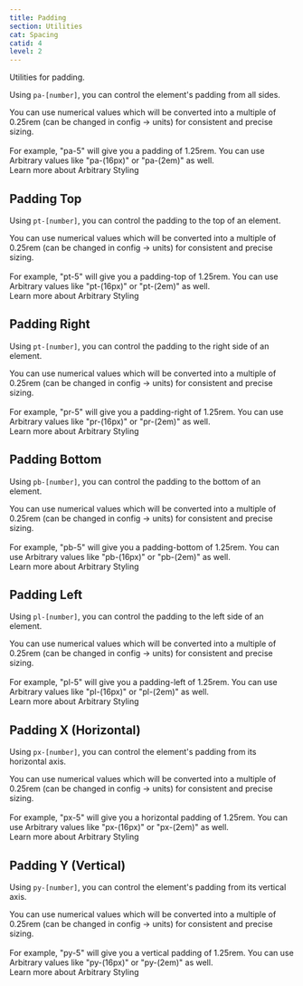 ```yaml
---
title: Padding
section: Utilities
cat: Spacing
catid: 4
level: 2
---
```


Utilities for padding.

Using `pa-[number]`, you can control the element's padding from all sides.

<utldemo utl="pa" :items="['2','4','8','16']" active="2" _="(.demo) h-50">
    <div class="target-demo bg-c-primary[30] rounded-md">
        <div class="w-20 h-5 bg-c-primary rounded-md"></div>
    </div>    
</utldemo>

<alert-box type="info">
  <span>
    You can use numerical values which will be converted into a multiple of 0.25rem (can be changed in config → units) for consistent and precise sizing. <br> <br> For example, <span class="text-c-blue font-code">"pa-5"</span> will give you a padding of 1.25rem.
  </span>
</alert-box>

<s-box color="green:-2">
  <span>
    You can use Arbitrary values like <span class="hl">"pa-(16px)"</span> or <span class="hl">"pa-(2em)"</span> as well. <br>
    <span class="text-sm text-w-400">Learn more about <nuxt-link to="/docs/guide/arbitrary-styling">Arbitrary Styling</nuxt-link></span>
  </span>
</s-box>

## Padding Top

Using `pt-[number]`, you can control the padding to the top of an element.

<utldemo utl="pt" :items="['2','4','8','16']" active="2" _="(.demo) h-40">
    <div class="target-demo bg-c-primary[30] rounded-md">
        <div class="w-20 h-5 bg-c-primary rounded-md"></div>
    </div>    
</utldemo>

<alert-box type="info">
  <span>
    You can use numerical values which will be converted into a multiple of 0.25rem (can be changed in config → units) for consistent and precise sizing. <br> <br> For example, <span class="text-c-blue font-code">"pt-5"</span> will give you a padding-top of 1.25rem.
  </span>
</alert-box>

<s-box color="green:-2">
  <span>
    You can use Arbitrary values like <span class="hl">"pt-(16px)"</span> or <span class="hl">"pt-(2em)"</span> as well. <br>
    <span class="text-sm text-w-400">Learn more about <nuxt-link to="/docs/guide/arbitrary-styling">Arbitrary Styling</nuxt-link></span>
  </span>
</s-box>

## Padding Right

Using `pt-[number]`, you can control the padding to the right side of an element.

<utldemo utl="pr" :items="['2','4','8','16']" active="2" _="(.demo) h-40">
    <div class="target-demo bg-c-primary[30] rounded-md">
        <div class="w-20 h-5 bg-c-primary rounded-md"></div>
    </div>    
</utldemo>

<alert-box type="info">
  <span>
    You can use numerical values which will be converted into a multiple of 0.25rem (can be changed in config → units) for consistent and precise sizing. <br> <br> For example, <span class="text-c-blue font-code">"pr-5"</span> will give you a padding-right of 1.25rem.
  </span>
</alert-box>

<s-box color="green:-2">
  <span>
    You can use Arbitrary values like <span class="hl">"pr-(16px)"</span> or <span class="hl">"pr-(2em)"</span> as well. <br>
    <span class="text-sm text-w-400">Learn more about <nuxt-link to="/docs/guide/arbitrary-styling">Arbitrary Styling</nuxt-link></span>
  </span>
</s-box>

## Padding Bottom

Using `pb-[number]`, you can control the padding to the bottom of an element.

<utldemo utl="pb" :items="['2','4','8','16']" active="2" _="(.demo) h-40">
    <div class="target-demo bg-c-primary[30] rounded-md">
        <div class="w-20 h-5 bg-c-primary rounded-md"></div>
    </div>    
</utldemo>

<alert-box type="info">
  <span>
    You can use numerical values which will be converted into a multiple of 0.25rem (can be changed in config → units) for consistent and precise sizing. <br> <br> For example, <span class="text-c-blue font-code">"pb-5"</span> will give you a padding-bottom of 1.25rem.
  </span>
</alert-box>

<s-box color="green:-2">
  <span>
    You can use Arbitrary values like <span class="hl">"pb-(16px)"</span> or <span class="hl">"pb-(2em)"</span> as well. <br>
    <span class="text-sm text-w-400">Learn more about <nuxt-link to="/docs/guide/arbitrary-styling">Arbitrary Styling</nuxt-link></span>
  </span>
</s-box>

## Padding Left

Using `pl-[number]`, you can control the padding to the left side of an element.

<utldemo utl="pl" :items="['2','4','8','16']" active="2" _="(.demo) h-40">
    <div class="target-demo bg-c-primary[30] rounded-md">
        <div class="w-20 h-5 bg-c-primary rounded-md"></div>
    </div>    
</utldemo>

<alert-box type="info">
  <span>
    You can use numerical values which will be converted into a multiple of 0.25rem (can be changed in config → units) for consistent and precise sizing. <br> <br> For example, <span class="text-c-blue font-code">"pl-5"</span> will give you a padding-left of 1.25rem.
  </span>
</alert-box>

<s-box color="green:-2">
  <span>
    You can use Arbitrary values like <span class="hl">"pl-(16px)"</span> or <span class="hl">"pl-(2em)"</span> as well. <br>
    <span class="text-sm text-w-400">Learn more about <nuxt-link to="/docs/guide/arbitrary-styling">Arbitrary Styling</nuxt-link></span>
  </span>
</s-box>

## Padding X (Horizontal)

Using `px-[number]`, you can control the element's padding from its horizontal axis.

<utldemo utl="px" :items="['2','4','8','16']" active="2" _="(.demo) h-40">
    <div class="target-demo bg-c-primary[30] rounded-md">
        <div class="w-20 h-5 bg-c-primary rounded-md"></div>
    </div>    
</utldemo>

<alert-box type="info">
  <span>
    You can use numerical values which will be converted into a multiple of 0.25rem (can be changed in config → units) for consistent and precise sizing. <br> <br> For example, <span class="text-c-blue font-code">"px-5"</span> will give you a horizontal padding of 1.25rem.
  </span>
</alert-box>

<s-box color="green:-2">
  <span>
    You can use Arbitrary values like <span class="hl">"px-(16px)"</span> or <span class="hl">"px-(2em)"</span> as well. <br>
    <span class="text-sm text-w-400">Learn more about <nuxt-link to="/docs/guide/arbitrary-styling">Arbitrary Styling</nuxt-link></span>
  </span>
</s-box>

## Padding Y (Vertical)

Using `py-[number]`, you can control the element's padding from its vertical axis.

<utldemo utl="py" :items="['2','4','8','16']" active="2" _="(.demo) h-45">
    <div class="target-demo bg-c-primary[30] rounded-md">
        <div class="w-20 h-5 bg-c-primary rounded-md"></div>
    </div>   
</utldemo>

<alert-box type="info">
  <span>
    You can use numerical values which will be converted into a multiple of 0.25rem (can be changed in config → units) for consistent and precise sizing. <br> <br> For example, <span class="text-c-blue font-code">"py-5"</span> will give you a vertical padding of 1.25rem.
  </span>
</alert-box>

<s-box color="green:-2">
  <span>
    You can use Arbitrary values like <span class="hl">"py-(16px)"</span> or <span class="hl">"py-(2em)"</span> as well. <br>
    <span class="text-sm text-w-400">Learn more about <nuxt-link to="/docs/guide/arbitrary-styling">Arbitrary Styling</nuxt-link></span>
  </span>
</s-box>
